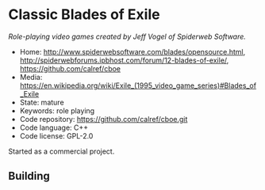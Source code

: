# Classic Blades of Exile

_Role-playing video games created by Jeff Vogel of Spiderweb Software._

- Home: http://www.spiderwebsoftware.com/blades/opensource.html, http://spiderwebforums.ipbhost.com/forum/12-blades-of-exile/, https://github.com/calref/cboe
- Media: <https://en.wikipedia.org/wiki/Exile_(1995_video_game_series)#Blades_of_Exile>
- State: mature
- Keywords: role playing
- Code repository: https://github.com/calref/cboe.git
- Code language: C++
- Code license: GPL-2.0

Started as a commercial project.

## Building

